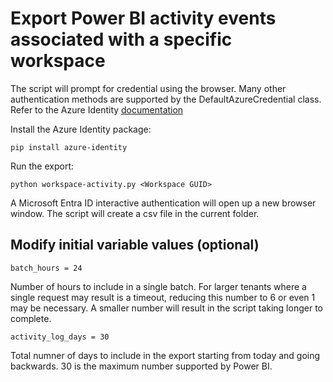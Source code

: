 # Export Power BI activity events associated with a specific workspace

The script will prompt for credential using the browser. Many other authentication methods are supported by the DefaultAzureCredential class. Refer to the Azure Identity [documentation](https://github.com/Azure/azure-sdk-for-python/tree/main/sdk/identity/azure-identity#defaultazurecredential)

Install the Azure Identity package:
```
pip install azure-identity
```

Run the export:
```
python workspace-activity.py <Workspace GUID>
```

A Microsoft Entra ID interactive authentication will open up a new browser window. The script will create a csv file in the current folder.

## Modify initial variable values (optional)

```
batch_hours = 24
```
Number of hours to include in a single batch. For larger tenants where a single request may result is a timeout, reducing this number to 6 or even 1 may be necessary. A smaller number will result in the script taking longer to complete.

```
activity_log_days = 30
```
Total numner of days to include in the export starting from today and going backwards. 30 is the maximum number supported by Power BI.
